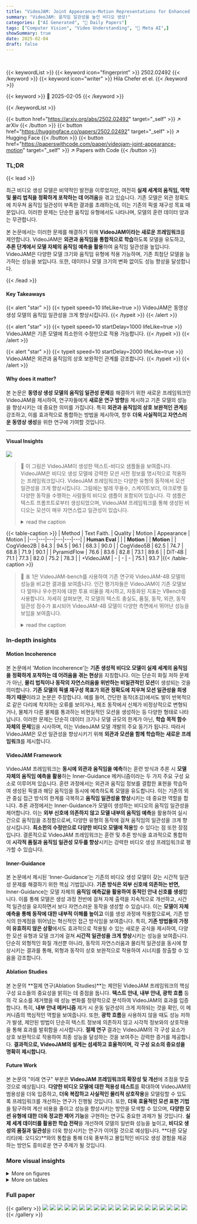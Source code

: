 ```yaml
---
title: "VideoJAM: Joint Appearance-Motion Representations for Enhanced Motion Generation in Video Models"
summary: "VideoJAM: 움직임 일관성을 높인 비디오 생성!"
categories: ["AI Generated", "🤗 Daily Papers"]
tags: ["Computer Vision", "Video Understanding", "🏢 Meta AI",]
showSummary: true
date: 2025-02-04
draft: false
---
```


<br>

{{< keywordList >}}
{{< keyword icon="fingerprint" >}} 2502.02492 {{< /keyword >}}
{{< keyword icon="writer" >}} Hila Chefer et el. {{< /keyword >}}
 
{{< keyword >}} 🤗 2025-02-05 {{< /keyword >}}
 
{{< /keywordList >}}

{{< button href="https://arxiv.org/abs/2502.02492" target="_self" >}}
↗ arXiv
{{< /button >}}
{{< button href="https://huggingface.co/papers/2502.02492" target="_self" >}}
↗ Hugging Face
{{< /button >}}
{{< button href="https://paperswithcode.com/paper/videojam-joint-appearance-motion" target="_self" >}}
↗ Papers with Code
{{< /button >}}




### TL;DR


{{< lead >}}

최근 비디오 생성 모델은 비약적인 발전을 이루었지만, 여전히 **실제 세계의 움직임, 역학 및 물리 법칙을 정확하게 포착하는 데 어려움**을 겪고 있습니다. 기존 모델은 외관 정확도에 치우쳐 움직임 일관성이 부족한 결과를 초래하는데, 이는 기존의 픽셀 재구성 목표 때문입니다.  이러한 문제는 단순한 움직임 유형에서도 나타나며, 모델의 훈련 데이터 양과는 무관합니다.

본 논문에서는 이러한 문제를 해결하기 위해 **VideoJAM이라는 새로운 프레임워크**를 제안합니다. VideoJAM은 **외관과 움직임을 통합적으로 학습**하도록 모델을 유도하고, **추론 단계에서 모델 자체의 움직임 예측을 활용**하여 움직임 일관성을 높입니다. VideoJAM은 다양한 모델 크기와 움직임 유형에 적용 가능하며, 기존 최첨단 모델을 능가하는 성능을 보입니다. 또한, 데이터나 모델 크기의 변화 없이도 성능 향상을 달성합니다.

{{< /lead >}}


#### Key Takeaways

{{< alert "star" >}}
{{< typeit speed=10 lifeLike=true >}} VideoJAM은 동영상 생성 모델의 움직임 일관성을 크게 향상시킵니다. {{< /typeit >}}
{{< /alert >}}

{{< alert "star" >}}
{{< typeit speed=10 startDelay=1000 lifeLike=true >}} VideoJAM은 기존 모델에 최소한의 수정만으로 적용 가능합니다. {{< /typeit >}}
{{< /alert >}}

{{< alert "star" >}}
{{< typeit speed=10 startDelay=2000 lifeLike=true >}} VideoJAM은 외관과 움직임의 상호 보완적인 관계를 강조합니다. {{< /typeit >}}
{{< /alert >}}

#### Why does it matter?
본 논문은 **동영상 생성 모델의 움직임 일관성 문제**를 해결하기 위한 새로운 프레임워크인 VideoJAM을 제시하여, 연구자들에게 **새로운 연구 방향**을 제시하고 기존 모델의 성능을 향상시키는 데 중요한 의미를 가집니다. 특히 **외관과 움직임의 상호 보완적인 관계**를 강조하고, 이를 효과적으로 통합하는 방법을 제시하여, 향후 **더욱 사실적이고 자연스러운 동영상 생성**을 위한 연구에 기여할 것입니다.

------
#### Visual Insights



![](https://arxiv.org/html/2502.02492/x2.png)

> 🔼 이 그림은 VideoJAM이 생성한 텍스트-비디오 샘플들을 보여줍니다. VideoJAM은 비디오 생성 모델에 강력한 모션 사전 정보를 명시적으로 적용하는 프레임워크입니다. VideoJAM 프레임워크는 다양한 유형의 동작에서 모션 일관성을 크게 향상시킵니다. 그림에는 발레 무용수, 스케이트보더, 아크로뱃 등 다양한 동작을 수행하는 사람들의 비디오 샘플이 포함되어 있습니다. 각 샘플은 텍스트 프롬프트로부터 생성되었으며, VideoJAM 프레임워크를 통해 생성된 비디오는 모션이 매우 자연스럽고 일관성이 있습니다.
> <details>
> <summary>read the caption</summary>
> Figure 1: Text-to-video samples generated by VideoJAM. We present VideoJAM, a framework that explicitly instills a strong motion prior to any video generation model. Our framework significantly enhances motion coherence across a wide variety of motion types.
> </details>





{{< table-caption >}}
| Method | Text Faith. | Quality | Motion | Appearance | Motion |
|---|---|---|---|---|---| 
| **Human Eval** | | | **Motion** | | **Motion** |
| CogVideo2B | 84.3 | 94.5 | 96.1 | 68.3 | 90.0 |
| CogVideo5B | 62.5 | 74.7 | 68.8 | 71.9 | 90.1 |
| PyramidFlow | 76.6 | 83.6 | 82.8 | 73.1 | 89.6 |
| DiT-4B | 71.1 | 77.3 | 82.0 | 75.2 | 78.3 |
| +VideoJAM | - | - | - | 75.1 | 93.7 |{{< /table-caption >}}

> 🔼 표 1은 VideoJAM-bench를 사용하여 기존 연구와 VideoJAM-4B 모델의 성능을 비교한 결과를 보여줍니다.  인간 평가자들은 VideoJAM이 기존 모델보다 얼마나 우수한지에 대한 투표 비율을 제시하고, 자동화된 지표는 VBench를 사용합니다.  자세히 살펴보면, 각 모델의 텍스트 충실도, 품질, 동작, 외관, 동작 일관성 점수가 표시되어 VideoJAM-4B 모델이 다양한 측면에서 뛰어난 성능을 보임을 보여줍니다.
> <details>
> <summary>read the caption</summary>
> Table 1: Comparison of VideoJAM-4B with prior work on VideoJAM-bench. Human evaluation shows percentage of votes favoring VideoJAM; automatic metrics use VBench.
> </details>





### In-depth insights


#### Motion Incoherence
본 논문에서 'Motion Incoherence'는 **기존 생성적 비디오 모델이 실제 세계의 움직임을 정확하게 포착하는 데 어려움을 겪는 현상**을 지칭합니다.  이는 단순히 화질 저하 문제가 아닌, **물리 법칙이나 동작의 자연스러움을 위반하는 비일관적인 모션**이 생성되는 것을 의미합니다.  **기존 모델의 픽셀 재구성 목표가 외관 정확도에 치우쳐 모션 일관성을 희생하기 때문**이라고 논문은 주장합니다.  예를 들어, 간단한 동작(조깅)에서도 발이 반복적으로 같은 다리에 착지하는 오류를 보이거나, 체조 동작에서 신체가 비정상적으로 변형되거나, 물체가 다른 물체를 통과하는 비현실적인 모션을 생성하는 등 다양한 형태로 나타납니다. 이러한 문제는 단순히 데이터 크기나 모델 규모의 한계가 아닌, **학습 목적 함수 자체의 문제**임을 시사하며, 이는 VideoJAM 모델 개발의 주요 동기가 됩니다. 따라서 VideoJAM은 모션 일관성을 향상시키기 위해 **외관과 모션을 함께 학습하는 새로운 프레임워크**를 제시합니다.

#### VideoJAM Framework
VideoJAM 프레임워크는 **동시에 외관과 움직임을 예측**하는 훈련 방식과 추론 시 **모델 자체의 움직임 예측을 활용**하는 Inner-Guidance 메커니즘이라는 두 가지 주요 구성 요소로 이루어져 있습니다. 훈련 과정에서는 외관과 움직임 정보를 결합한 표현을 학습하여 생성된 픽셀과 해당 움직임을 동시에 예측하도록 모델을 유도합니다. 이는 기존의 외관 중심 접근 방식의 한계를 극복하고 **움직임 일관성을 향상**시키는 데 중요한 역할을 합니다.  추론 과정에서는 Inner-Guidance가 모델이 생성하는 비디오의 움직임 일관성을 제어합니다. 이는 **외부 신호에 의존하지 않고 모델 내부의 움직임 예측**을 활용하여 실시간으로 움직임을 조정함으로써, 다양한 유형의 동작에 걸쳐 움직임의 일관성을 크게 향상시킵니다.  **최소한의 수정만으로 다양한 비디오 모델에 적용**할 수 있다는 점 또한 장점입니다.  결론적으로 VideoJAM 프레임워크는 훈련 및 추론 방식을 효과적으로 통합하여 **시각적 품질과 움직임 일관성 모두를 향상**시키는 강력한 비디오 생성 프레임워크로 평가할 수 있습니다.

#### Inner-Guidance
본 논문에서 제시된 'Inner-Guidance'는 기존의 비디오 생성 모델이 갖는 시간적 일관성 문제를 해결하기 위한 핵심 기법입니다. **기존 방식은 외부 신호에 의존하는 반면,** Inner-Guidance는 모델 자체의 **움직임 예측값을 활용하여 동적인 안내 신호를 생성**합니다. 이를 통해 모델은 생성 과정 전반에 걸쳐 자체 출력을 지속적으로 개선하고, 시간적 일관성을 유지하면서 보다 자연스러운 동작을 생성할 수 있습니다.  이는 **모델이 자체 예측을 통해 동작에 대한 내부적 이해를 높이고** 이를 생성 과정에 적용함으로써, 기존 방식의 한계점을 뛰어넘는 혁신적인 접근 방식임을 보여줍니다.  특히, **기존 방법들의 가정이 유효하지 않은 상황**에서도 효과적으로 적용될 수 있는 새로운 공식을 제시하여, 다양한 모션 유형과 모델 크기에 걸쳐 **시간적 일관성을 크게 향상**시키는 성능을 보여줍니다. 단순히 외형적인 화질 개선뿐 아니라, 동작의 자연스러움과 물리적 일관성을 동시에 향상시키는 결과를 통해, 외형과 동작이 상호 보완적으로 작용하여 시너지를 창출할 수 있음을 강조합니다.

#### Ablation Studies
본 논문의 **절제 연구(Ablation Studies)**는 제안된 VideoJAM 프레임워크의 핵심 구성 요소들의 중요성을 밝히는 데 중점을 둡니다.  **텍스트 안내, 내부 안내, 광학 흐름** 등의 각 요소를 제거했을 때 성능 변화를 정량적으로 분석하여 VideoJAM의 효과를 입증합니다.  특히, **내부 안내 메커니즘** 제거 시 운동 일관성이 크게 저하되는 것을 확인, 이 메커니즘의 핵심적인 역할을 보여줍니다. 또한, **광학 흐름**을 사용하지 않을 때도 성능 저하가 발생, 제안된 방법이 단순히 텍스트 정보에 의존하지 않고 시각적 정보와의 상호작용을 통해 효과를 발휘함을 시사합니다.  **절제 연구** 결과는 VideoJAM의 각 구성 요소가 상호 보완적으로 작용하여 최종 성능을 달성하는 것을 보여주는 강력한 증거를 제공합니다.  **결과적으로, VideoJAM의 설계는 섬세하고 효율적이며, 각 구성 요소의 중요성을 명확히 제시합니다.**

#### Future Work
본 논문의 "미래 연구" 부분은 **VideoJAM 프레임워크의 확장성 및 개선**에 초점을 맞출 것으로 예상됩니다.  **다양한 비디오 모델에 대한 적용성 테스트**를 확대하여 VideoJAM의 범용성을 더욱 입증하고, **더욱 복잡하고 사실적인 물리적 상호작용**을 모델링할 수 있도록 프레임워크를 개선하는 연구가 진행될 것입니다.  또한, **더욱 효율적인 모션 표현 기법**을 탐구하여 계산 비용을 줄이고 성능을 향상시키는 방안을 모색할 수 있으며, **다양한 모션 유형에 대한 더욱 정교한 제어 기능**을 구현하는 연구도 중요한 과제가 될 것입니다.  **실제 세계 데이터를 활용한 학습 전략**을 개선하여 모델의 일반화 성능을 높이고, **비디오 생성의 품질과 일관성**을 더욱 향상시키는 연구가 이어질 것으로 예상됩니다.  **다른 모달리티(예: 오디오)**와의 통합을 통해 더욱 풍부하고 몰입적인 비디오 생성 경험을 제공하는 방안도 흥미로운 연구 주제가 될 것입니다.


### More visual insights

<details>
<summary>More on figures
</summary>


![](https://arxiv.org/html/2502.02492/x3.png)

> 🔼 본 그림은 DiT-30B 모델이 생성한 비디오의 동작 불일치 사례를 보여줍니다. (a)는 단순한 동작(조깅)에서 같은 다리로 반복적으로 발을 디디는 등의 문제를, (b)는 복잡한 동작(체조)에서의 어려움을, (c)는 물리적 법칙 위배(훌라후프가 여성을 통과하는 등)를, (d)는 단순 반복 패턴 재현 실패를 보여줍니다. 이는 기존 비디오 생성 모델의 한계를 시각적으로 보여주는 예시입니다.
> <details>
> <summary>read the caption</summary>
> Figure 2: Motion incoherence in video generation. Examples of incoherent generations by DiT-30B (Peebles & Xie, 2023). The model struggles with (a) basic motion, e.g., jogging (stepping on the same leg repeatedly); (b) complex motion e.g., gymnastics; (c) physics, e.g., object dynamics (the hoop passes through the woman); and (d) rotational motion, failing to replicate simple repetitive patterns.
> </details>



![](https://arxiv.org/html/2502.02492/x4.png)

> 🔼 이 그림은 비디오 프레임을 무작위로 바꾼 후와 바꾸기 전 모델의 손실을 비교하여, 기존 DiT 모델(주황색)과 미세 조정된 VideoJAM 모델(파란색)의 시간적 섭동에 대한 민감도를 보여줍니다.  t≤60 에서 기존 모델은 시간적 섭동에 거의 불변이지만, VideoJAM 모델은 시간적 무관성에 매우 민감하게 반응하는 것을 알 수 있습니다. 이는 VideoJAM이 시간적 일관성을 향상시키는 데 효과적임을 시사합니다.
> <details>
> <summary>read the caption</summary>
> Figure 3: Motivation Experiment. We compare the model’s loss before and after randomly permuting the video frames, using a “vanilla” DiT (orange) and our fine-tuned model (blue). The original model is nearly invariant to temporal perturbations for t≤60𝑡60t\leq 60italic_t ≤ 60.
> </details>



![](https://arxiv.org/html/2502.02492/x5.png)

> 🔼 그림 4는 VideoJAM 프레임워크를 보여줍니다. VideoJAM은 두 가지 구성 요소로 이루어져 있습니다. (a) 학습 단계에서는 입력 비디오 x₁ 및 해당 모션 표현 d₁을 받습니다. 두 신호 모두 노이즈를 추가하고 선형 계층 Wi+n을 사용하여 단일 공유 잠재 표현으로 임베딩합니다. 확산 모델은 입력을 처리하고, 두 개의 선형 투영 계층은 공유 잠재 표현으로부터 외관과 모션을 모두 예측합니다. (b) 추론 단계에서는 모델 자체의 잡음이 포함된 모션 예측을 사용하여 각 단계의 비디오 예측을 안내하는 Inner-Guidance를 제안합니다. 이는 모델이 생성된 프레임의 모션 일관성을 유지하도록 하는 데 도움이 됩니다.
> <details>
> <summary>read the caption</summary>
> Figure 4: VideoJAM Framework. VideoJAM is constructed of two units; (a) Training. Given an input video x1subscript𝑥1x_{1}italic_x start_POSTSUBSCRIPT 1 end_POSTSUBSCRIPT and its motion representation d1subscript𝑑1d_{1}italic_d start_POSTSUBSCRIPT 1 end_POSTSUBSCRIPT, both signals are noised and embedded to a single, joint latent representation using a linear layer, Wi⁢n+subscriptsuperscriptW𝑖𝑛\textbf{W}^{+}_{in}W start_POSTSUPERSCRIPT + end_POSTSUPERSCRIPT start_POSTSUBSCRIPT italic_i italic_n end_POSTSUBSCRIPT. The diffusion model processes the input, and two linear projection layers predict both appearance and motion from the joint representation. (b) Inference. We propose Inner-Guidance, where the model’s own noisy motion prediction is used to guide the video prediction at each step.
> </details>



![](https://arxiv.org/html/2502.02492/x6.png)

> 🔼 이 그림은 VideoJAM-30B 모델이 생성한 텍스트-비디오 결과를 보여줍니다.  VideoJAM은 달리기와 같은 기본 동작부터 곡예와 같은 복잡한 동작, 장애물 뛰어넘기와 같이 향상된 물리적 현상까지 다양한 종류의 동작 생성을 가능하게 합니다. 그림에는 다양한 동작과 상황을 보여주는 여러 개의 비디오 스틸 이미지가 포함되어 있으며, VideoJAM 모델이 얼마나 다양하고 현실적인 동작을 생성하는지 보여줍니다.
> <details>
> <summary>read the caption</summary>
> Figure 5: Text-to-video results by VideoJAM-30B. VideoJAM enables the generation of a wide variety of motion types, from basic motion (e.g., running) to complex motion (e.g., acrobatics), and improved physics (e.g., jumping over a hurdle).
> </details>



![](https://arxiv.org/html/2502.02492/x7.png)

> 🔼 그림 6은 VideoJAM-30B와 주요 기준 모델(Sora, Kling, DiT-30B)을 VideoJAM-bench의 대표적인 프롬프트에 적용하여 생성한 비디오의 질적 비교를 보여줍니다. 기준 모델들은 기본 동작(예: 달리기)을 생성하는 데 어려움을 겪고, Sora의 경우 뒤로 가는 동작을 보이거나(두 번째 행), Kling의 경우 비자연스러운 동작을 보이는 등(두 번째 행) 문제가 있습니다. 생성된 콘텐츠는 기본적인 물리 법칙을 위배하는 경우가 있는데, 예를 들어 사람이 물체를 통과하는 경우(DiT, 첫 번째 행)나 물체가 나타나거나 사라지는 경우(Sora, DiT, 네 번째 행)가 있습니다. 복잡한 동작의 경우 기준 모델들은 정지된 동작이나 변형을 보입니다(Sora, Kling, 첫 번째, 세 번째 행). 반대로 VideoJAM은 모든 경우에 시간적으로 일관성 있는 비디오를 생성하며 물리 법칙을 더 잘 준수합니다.
> <details>
> <summary>read the caption</summary>
> Figure 6: Qualitative comparisons between VideoJAM-30B and the leading baselines- Sora, Kling, and DiT-30B on representative prompts from VideoJAM-bench. The baselines struggle with basic motion, displaying “backward motion” (Sora, 2nd row) or unnatural motion (Kling, 2nd row). The generated content defies the basic laws of physics e.g., people passing through objects (DiT, 1st row), or objects that appear or evaporate (Sora, DiT, 4th row). For complex motion, the baselines display static motion or deformations (Sora, Kling, 1st, 3rd row). Conversely, in all cases, VideoJAM produces temporally coherent videos that better adhere to the laws of physics.
> </details>



![](https://arxiv.org/html/2502.02492/x8.png)

> 🔼 그림 7은 VideoJAM 기법의 한계를 보여줍니다. (a)는 '줌 아웃'된 영상에서 움직이는 물체가 전체 프레임의 작은 부분만 차지할 때 VideoJAM이 효과적이지 못함을 보여줍니다. 움직임이 미세하게 나타나기 때문에 모델이 움직임을 정확히 포착하지 못하는 것입니다. (b)는 물체 간의 상호 작용이 복잡한 물리 현상이 있을 때 VideoJAM이 효과적이지 못함을 보여줍니다. 물리 법칙에 어긋나는 움직임이 발생하기 때문입니다.  예를 들어, 축구공이 선수의 발에 닿기 전에 궤적이 바뀌는 경우가 있습니다. 이는 VideoJAM이 물리적 상호작용을 명시적으로 모델링하지 않기 때문에 발생합니다.
> <details>
> <summary>read the caption</summary>
> Figure 7: Limitations. Our method is less effective for: (a) motion observed in “zoom-out” (the moving object covers a small part of the frame). (b) Complex physics of object interactions.
> </details>



![](https://arxiv.org/html/2502.02492/x9.png)

> 🔼 그림 8은 비디오 생성 과정에서 시간 정보의 중요성을 보여주는 실험 결과를 보여줍니다.  소음이 추가된 비디오를 서로 다른 단계(20, 60, 80)에서 입력으로 사용하여 생성을 계속 진행했습니다.  60단계까지는 생성된 비디오의 대략적인 움직임과 구조가 대부분 결정되는 것을 보여줍니다. 즉, 초기 단계에서 이미 비디오의 주요 동작이 형성되며, 후반부 단계에서는 세부적인 부분이 조정되는 것을 시각적으로 확인할 수 있습니다.
> <details>
> <summary>read the caption</summary>
> Figure 8: Qualitative motivation. We noise input videos to different timesteps (20,60,8020608020,60,8020 , 60 , 80) and continue the generation. By step 60606060, the video’s coarse motion and structure are mostly determined.
> </details>



</details>




<details>
<summary>More on tables
</summary>


{{< table-caption >}}
| Method | Text Faith. | Quality | Motion | Appearance | Motion |
|---|---|---|---|---|---| 
| **Human Eval** |  |  | **Human Eval** |  | **Auto. Metrics** |
| CogVideo5B | 73.4 | 71.9 | 85.9 | 71.9 | 90.1 |
| RunWay Gen3 | 72.2 | 76.6 | 77.3 | 73.2 | 92.0 |
| Mochi | 56.1 | 65.6 | 74.2 | 69.9 | 89.7 |
| Sora | 56.3 | 51.7 | 68.5 | 75.4 | 91.7 |
| Kling 1.5 | 51.8 | 45.9 | 63.8 | 76.8 | 87.1 |
| DiT-30B | 71.9 | 74.2 | 72.7 | 72.4 | 88.1 |
| **+VideoJAM** | - | - | - | 73.4 | 92.4 |{{< /table-caption >}}
> 🔼 표 2는 VideoJAM-bench에서 VideoJAM-30B 모델의 성능을 기존 연구들과 비교한 결과를 보여줍니다.  인간 평가자들은 VideoJAM이 기존 모델보다 얼마나 더 나은지를 비율로 평가했으며, 자동 평가 지표로는 VBench를 사용했습니다. 표에는 텍스트 충실도, 품질, 동작, 외관, 그리고 동작 일관성 등 다양한 측면에서의 비교 결과가 제시되어 있습니다. 이를 통해 VideoJAM-30B가 동작 생성 측면에서 우수함을 보여줍니다.
> <details>
> <summary>read the caption</summary>
> Table 2: Comparison of VideoJAM-30B with prior work on VideoJAM-bench. Human evaluation shows percentage of votes favoring VideoJAM; automatic metrics use VBench.
> </details>

{{< table-caption >}}
| Ablation type | Text Faith. | Quality | Motion | Appearance | Motion |
|---|---|---|---|---|---| 
| **Human Eval** |  |  | **Auto. Metrics** |  | **Auto. Metrics** |
| w/o text guidance | 68.0 | 62.5 | 63.3 | 74.5 | 93.3 |
| w/o Inner-Guidance | 68.9 | 64.4 | 66.2 | 75.3 | 93.1 |
| w/o optical flow | 79.0 | 70.4 | 80.2 | 74.7 | 90.1 |
| IP2P guidance | 73.7 | 85.2 | 78.1 | 72.0 | 90.4 |
| +VideoJAM-4B | - | - | - | 74.9 | 93.7 |{{< /table-caption >}}
> 🔼 표 3은 VideoJAM 프레임워크의 주요 구성 요소를 VideoJAM-bench를 사용하여 VideoJAM-4B에 적용한 ablation 연구 결과를 보여줍니다.  Human evaluation은 VideoJAM에 대한 찬성표 비율을 나타냅니다.  구체적으로는,  텍스트 안내, Inner-Guidance, 광학 흐름, 그리고 IP2P 안내의 네 가지 주요 구성 요소를 각각 제거했을 때 VideoJAM-4B의 성능 변화를 정량적으로 분석한 것입니다.  각 ablation 실험 결과는 텍스트 충실도, 화질, 동작의 질, 외관, 동작 일관성 등 여러 지표를 통해 평가되었으며,  사람의 평가를 통해 VideoJAM에 대한 지지율을 측정했습니다.  이 표는 VideoJAM의 각 구성 요소가 전체 시스템 성능에 미치는 영향을 이해하는 데 도움이 됩니다.
> <details>
> <summary>read the caption</summary>
> Table 3: Ablation study. Ablations of the primary components of our framework on VideoJAM-4B using VideoJAM-bench. Human evaluation shows percentage of votes favoring VideoJAM.
> </details>

{{< table-caption >}}
| Method | Aesthetic Quality | Image Quality | Subject Consistency | Background Consistency | Motion Smoothness | Motion Degree | Dynamic Degree |
|---|---|---|---|---|---|---|---| 
| CogVideo2B | 46.9 | 48.9 | 87.8 | 93.9 | 97.1 | 88.6 |
| CogVideo5B | 51.1 | 52.9 | 91.3 | 95.3 | 97.3 | 87.5 |
| DiT-4B | 51.8 | 61.4 | 93.0 | 96.7 | 99.3 | 38.3 |
| +VideoJAM-4B | 51.6 | 61.1 | 93.5 | 96.7 | 98.8 | 87.5 |{{< /table-caption >}}
> 🔼 표 4는 VideoJAM-bench 기준으로 VideoJAM 4B 모델과 기존 연구를 비교한 자동 VBench 측정값의 세부 분석 결과를 보여줍니다.  동적 정도(높을수록 더 많은 움직임을 의미)와 동작 부드러움(높을수록 더 부드러운 움직임을 의미) 사이의 최적 균형을 VideoJAM 모델이 달성했음을 보여줍니다. 표에는 미적 품질, 이미지 품질, 주제 일관성, 배경 일관성, 동작 부드러움, 동적 정도 등 다양한 측정 지표가 포함되어 모델의 성능을 다각적으로 평가합니다.
> <details>
> <summary>read the caption</summary>
> Table 4: Breakdown of the automatic metrics from VBench comparing our 4B model and previous work on VideoJAM-bench. Our method strikes the best balance between the dynamic degree (higher implies more motion) and the motion smoothness (higher implies smooth motion).
> </details>

{{< table-caption >}}
| Method | Aesthetic Quality | Image Quality | Subject Consistency | Background Consistency | Motion Smoothness | Motion Degree | Dynamic Degree |
|---|---|---|---|---|---|---|---| 
| CogVideo5B | 51.1 | 52.9 | 91.3 | 95.3 | 97.3 | 87.5 |
| RunWay Gen3 | 55.1 | 55.1 | 90.7 | 95.2 | 98.4 | 84.4 |
| Mochi | 49.5 | 48.8 | 89.7 | 95.2 | 98.4 | 78.1 |
| Sora | 56.8 | 57.7 | 93.0 | 96.4 | 98.7 | 82.0 |
| Kling 1.5 | 58.5 | 60.4 | 93.9 | 96.5 | 99.2 | 64.8 |
| DiT-30B | 49.2 | 56.8 | 91.3 | 95.5 | 98.8 | 71.1 |
| +VideoJAM-30B | 51.2 | 55.9 | 93.0 | 96.1 | 99.0 | 82.3 |{{< /table-caption >}}
> 🔼 표 5는 VideoJAM-bench에 대한 이전 연구와 30B 모델을 비교하여 VBench에서 자동으로 측정한 지표를 분석한 결과입니다.  동적 정도(높을수록 더 많은 움직임을 의미)와 동작 부드러움(높을수록 더 부드러운 움직임을 의미) 간의 최적의 균형을 VideoJAM이 제공함을 보여줍니다.  각 지표는 외관(미적 품질, 이미지 품질, 주제 일관성, 배경 일관성)과 움직임(동작 부드러움, 동적 정도)으로 나뉘어 분석됩니다.
> <details>
> <summary>read the caption</summary>
> Table 5: Breakdown of the automatic metrics from VBench comparing our 30B model and previous work on VideoJAM-bench. Our method strikes the best balance between the dynamic degree (higher implies more motion) and the motion smoothness (higher implies smooth motion).
> </details>

{{< table-caption >}}
| Method | Human Eval |  |  | Auto. Metrics |  |
|---|---|---|---|---|---|---|
|  | **Text Faith.** | **Quality** | **Motion** | **Appearance** | **Motion** |
| CogVideo5B | 61.4 | 77.0 | 78.7 | 70.8 | 88.8 |
| Mochi | 53.5 | 59.4 | 69.1 | 70.4 | 85.1 |
| DiT-30B | 60.3 | 64.6 | 66.1 | 70.5 | 87.3 |
| +VideoJAM-30B | - | - | - | 73.7 | 90.8 |{{< /table-caption >}}
> 🔼 표 6은 VideoJAM-30B 모델과 기존 Movie Gen 벤치마크에서의 비교 결과를 보여줍니다. 사람의 평가는 VideoJAM에 대한 찬성표 비율을 나타내며, 자동 평가는 VBench 지표를 사용합니다. 이 표는 VideoJAM-30B 모델이 다양한 측면에서 기존 최고 성능 모델들에 비해 얼마나 우수한 성능을 보이는지 보여주는 정량적 비교 결과를 제시합니다.
> <details>
> <summary>read the caption</summary>
> Table 6: Comparison of VideoJAM-30B with prior work on the Movie Gen benchmark. Human evaluation shows percentage of votes favoring VideoJAM; automatic metrics use VBench.
> </details>

{{< table-caption >}}
| Method | Aesthetic Quality | Image Quality | Subject Consistency | Background Consistency | Motion Smoothness | Motion Degree | Dynamic Degree |
|---|---|---|---|---|---|---|---| 
| CogVideo5B | 50.9 | 51.9 | 89.5 | 94.7 | 97.5 | 81.6 |
| Mochi | 50.4 | 50.1 | 89.0 | 95.4 | 98.9 | 60.7 |
| DiT-30B | 48.7 | 50.6 | 90.8 | 95.3 | 98.9 | 67.8 |
| +VideoJAM-30B | 51.5 | 56.4 | 93.3 | 96.2 | 99.1 | 76.9 |{{< /table-caption >}}
> 🔼 표 7은 Movie Gen 벤치마크에서 VideoJAM의 30B 모델과 기존 연구 결과를 비교한 VBench의 자동 평가 지표를 세분화하여 보여줍니다.  자동 평가 지표는 외관(Appearance)과 움직임(Motion) 측면으로 나뉘며, 각각 미적 품질, 이미지 품질, 주제 일관성, 배경 일관성, 동작 부드러움, 동작 역동성 점수를 포함합니다. VideoJAM은 동작의 역동성(Dynamic Degree)과 부드러움(Smoothness) 사이의 균형을 가장 잘 맞추어, 과도한 움직임 없이도 자연스럽고 매끄러운 동작을 생성하는 것을 보여줍니다.  즉, VideoJAM은  자연스러운 움직임을 생성하면서 동시에 움직임의 양을 효율적으로 조절한다는 것을 의미합니다.
> <details>
> <summary>read the caption</summary>
> Table 7: Breakdown of the automatic metrics from VBench comparing our 30B model and previous work on the Movie Gen benchmark. Our method strikes the best balance between the dynamic degree (higher implies more motion) and the motion smoothness (higher implies smooth motion).
> </details>

</details>




### Full paper

{{< gallery >}}
<img src="paper_images/1.png" class="grid-w50 md:grid-w33 xl:grid-w25" />
<img src="paper_images/2.png" class="grid-w50 md:grid-w33 xl:grid-w25" />
<img src="paper_images/3.png" class="grid-w50 md:grid-w33 xl:grid-w25" />
<img src="paper_images/4.png" class="grid-w50 md:grid-w33 xl:grid-w25" />
<img src="paper_images/5.png" class="grid-w50 md:grid-w33 xl:grid-w25" />
<img src="paper_images/6.png" class="grid-w50 md:grid-w33 xl:grid-w25" />
<img src="paper_images/7.png" class="grid-w50 md:grid-w33 xl:grid-w25" />
<img src="paper_images/8.png" class="grid-w50 md:grid-w33 xl:grid-w25" />
<img src="paper_images/9.png" class="grid-w50 md:grid-w33 xl:grid-w25" />
<img src="paper_images/10.png" class="grid-w50 md:grid-w33 xl:grid-w25" />
<img src="paper_images/11.png" class="grid-w50 md:grid-w33 xl:grid-w25" />
<img src="paper_images/12.png" class="grid-w50 md:grid-w33 xl:grid-w25" />
<img src="paper_images/13.png" class="grid-w50 md:grid-w33 xl:grid-w25" />
<img src="paper_images/14.png" class="grid-w50 md:grid-w33 xl:grid-w25" />
<img src="paper_images/15.png" class="grid-w50 md:grid-w33 xl:grid-w25" />
<img src="paper_images/16.png" class="grid-w50 md:grid-w33 xl:grid-w25" />
<img src="paper_images/17.png" class="grid-w50 md:grid-w33 xl:grid-w25" />
<img src="paper_images/18.png" class="grid-w50 md:grid-w33 xl:grid-w25" />
<img src="paper_images/19.png" class="grid-w50 md:grid-w33 xl:grid-w25" />
<img src="paper_images/20.png" class="grid-w50 md:grid-w33 xl:grid-w25" />
{{< /gallery >}}
